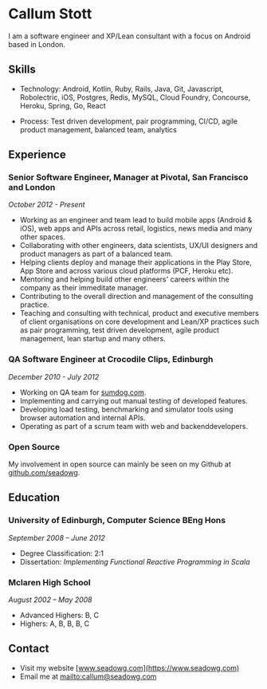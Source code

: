 # Callum Stott

I am a software engineer and XP/Lean consultant with a focus on Android based in London.

## Skills

* Technology: Android, Kotlin, Ruby, Rails, Java, Git, Javascript, Robolectric, iOS, Postgres, Redis, MySQL, Cloud Foundry, Concourse, Heroku, Spring, Go, React

* Process: Test driven development, pair programming, CI/CD, agile product management, balanced team, analytics

## Experience

### Senior Software Engineer, Manager at Pivotal, San Francisco and London

*October 2012 - Present*

* Working as an engineer and team lead to build mobile apps (Android & iOS), web apps and APIs across retail, logistics, news media and many other spaces.
* Collaborating with other engineers, data scientists, UX/UI designers and product managers as part of a balanced team.
* Helping clients deploy and manage their applications in the Play Store, App Store and across various cloud platforms (PCF, Heroku etc).
* Mentoring and helping build other engineers' careers within the company as their immeditate manager.
* Contributing to the overall direction and management of the consulting practice.
* Teaching and consulting with technical, product and executive members of client organisations on core development and Lean/XP practices such as pair programming, test driven development, agile product management, lean startup and many others.

### QA Software Engineer at Crocodile Clips, Edinburgh

*December 2010 - July 2012*

* Working on QA team for [sumdog.com](http://sumdog.com).
* Implementing and carrying out manual testing of developed features.
* Developing load testing, benchmarking and simulator tools using browser automation and internal APIs.
* Operating as part of a scrum team with web and backenddevelopers.

### Open Source

My involvement in open source can mainly be seen on my Github at [github.com/seadowg](http://github.com/seadowg).

## Education

### University of Edinburgh, Computer Science BEng Hons

*September 2008 – June 2012*

* Degree Classification: 2:1
* Dissertation: *Implementing Functional Reactive Programming in Scala*

### Mclaren High School

*August 2002 – May 2008*

* Advanced Highers: B, C
* Highers: A, B, B, B, C

## Contact

* Visit my website [www.seadowg.com](https://www.seadowg.com)
* Email me at <mailto:callum@seadowg.com>
